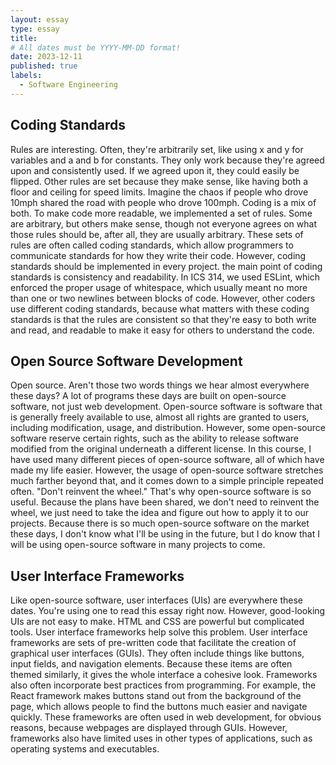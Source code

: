 ```yaml
---
layout: essay
type: essay
title: 
# All dates must be YYYY-MM-DD format!
date: 2023-12-11
published: true
labels:
  - Software Engineering
---
```


## Coding Standards

Rules are interesting. Often, they're arbitrarily set, like using x and y for variables and a and b for constants. They only work because they're agreed upon and consistently used. If we agreed upon it, they could easily be flipped. Other rules are set because they make sense, like having both a floor and ceiling for speed limits. Imagine the chaos if people who drove 10mph shared the road with people who drove 100mph. Coding is a mix of both. To make code more readable, we implemented a set of rules. Some are arbitrary, but others make sense, though not everyone agrees on what those rules should be, after all, they are usually arbitrary. These sets of rules are often called coding standards, which allow programmers to communicate standards for how they write their code. However, coding standards should be implemented in every project. the main point of coding standards is consistency and readability. In ICS 314, we used ESLint, which enforced the proper usage of whitespace, which usually meant no more than one or two newlines between blocks of code. However, other coders use different coding standards, because what matters with these coding standards is that the rules are consistent so that they're easy to both write and read, and readable to make it easy for others to understand the code. 

## Open Source Software Development

Open source. Aren't those two words things we hear almost everywhere these days? A lot of programs these days are built on open-source software, not just web development. Open-source software is software that is generally freely available to use, almost all rights are granted to users, including modification, usage, and distribution. However, some open-source software reserve certain rights, such as the ability to release software modified from the original underneath a different license. In this course, I have used many different pieces of open-source software, all of which have made my life easier. However, the usage of open-source software stretches much farther beyond that, and it comes down to a simple principle repeated often. "Don't reinvent the wheel." That's why open-source software is so useful. Because the plans have been shared, we don't need to reinvent the wheel, we just need to take the idea and figure out how to apply it to our projects. Because there is so much open-source software on the market these days, I don't know what I'll be using in the future, but I do know that I will be using open-source software in many projects to come.

## User Interface Frameworks

Like open-source software, user interfaces (UIs) are everywhere these dates. You're using one to read this essay right now. However, good-looking UIs are not easy to make. HTML and CSS are powerful but complicated tools. User interface frameworks help solve this problem. User interface frameworks are sets of pre-written code that facilitate the creation of graphical user interfaces (GUIs). They often include things like buttons, input fields, and navigation elements. Because these items are often themed similarly, it gives the whole interface a cohesive look. Frameworks also often incorporate best practices from programming. For example, the React framework makes buttons stand out from the background of the page, which allows people to find the buttons much easier and navigate quickly. These frameworks are often used in web development, for obvious reasons, because webpages are displayed through GUIs. However, frameworks also have limited uses in other types of applications, such as operating systems and executables.
